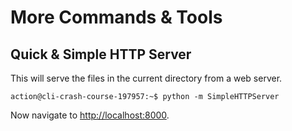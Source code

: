 # More Commands & Tools

## Quick & Simple HTTP Server

This will serve the files in the current directory from a web server.

```
action@cli-crash-course-197957:~$ python -m SimpleHTTPServer
```

Now navigate to [http://localhost:8000](http://localhost:8000).